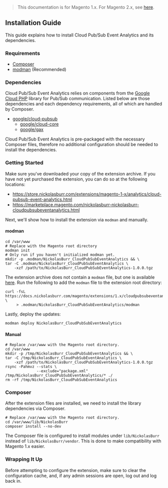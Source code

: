 <blockquote class="important">This documentation is for Magento 1.x. For Magento 2.x, see <a href="https://docs.nickolasburr.com/magento/extensions/2.x/cloudpubsubeventanalytics/latest/">here</a>.</blockquote>

## Installation Guide

This guide explains how to install Cloud Pub/Sub Event Analytics and its dependencies.

### Requirements

+ [Composer](https://getcomposer.org)
+ [modman](https://github.com/colinmollenhour/modman) (Recommended)

### Dependencies

Cloud Pub/Sub Event Analytics relies on components from the [Google Cloud PHP](https://googlecloudplatform.github.io/google-cloud-php) library for Pub/Sub communication.
Listed below are those dependencies and each dependency requirements, all of which are handled by Composer.

+ [google/cloud-pubsub](https://packagist.org/packages/google/cloud-pubsub)
    - [google/cloud-core](https://packagist.org/packages/google/cloud-core)
    - [google/gax](https://packagist.org/packages/google/gax)

Cloud Pub/Sub Event Analytics is pre-packaged with the necessary Composer files, therefore no additional configuration should be needed to install the dependencies.

### Getting Started

Make sure you've downloaded your copy of the extension archive. If you have not yet purchased the extension, you can do so at the following locations:

+ <a href="https://store.nickolasburr.com/extensions/magento-1-x/analytics/cloud-pubsub-event-analytics.html" target="_blank">https://store.nickolasburr.com/extensions/magento-1-x/analytics/cloud-pubsub-event-analytics.html</a>
+ <a href="https://marketplace.magento.com/nickolasburr-nickolasburr-cloudpubsubeventanalytics.html" target="_blank">https://marketplace.magento.com/nickolasburr-nickolasburr-cloudpubsubeventanalytics.html</a>

Next, we'll show how to install the extension via `modman` and manually.

#### modman

```
cd /var/www                                                           # Replace with the Magento root directory
modman init                                                           # Only run if you haven't initialized modman yet.
mkdir -p .modman/NickolasBurr_CloudPubSubEventAnalytics && \
tar -C .modman/NickolasBurr_CloudPubSubEventAnalytics \
    -xzf /path/to/NickolasBurr_CloudPubSubEventAnalytics-1.0.0.tgz
```

The extension archive does not contain a `modman` file, but one is available [here](https://docs.nickolasburr.com/magento/extensions/1.x/cloudpubsubeventanalytics/latest/examples/modman).
Run the following to add the `modman` file to the extension root directory:

```
curl -fsL https://docs.nickolasburr.com/magento/extensions/1.x/cloudpubsubeventanalytics/latest/examples/modman \
     > .modman/NickolasBurr_CloudPubSubEventAnalytics/modman
```

Lastly, deploy the updates:

```
modman deploy NickolasBurr_CloudPubSubEventAnalytics
```

#### Manual

```
# Replace /var/www with the Magento root directory.
cd /var/www
mkdir -p /tmp/NickolasBurr_CloudPubSubEventAnalytics && \
tar -C /tmp/NickolasBurr_CloudPubSubEventAnalytics \
    -xzf /path/to/NickolasBurr_CloudPubSubEventAnalytics-1.0.0.tgz
rsync -Pahmvz --stats \
              --exclude="package.xml" /tmp/NickolasBurr_CloudPubSubEventAnalytics/* ./
rm -rf /tmp/NickolasBurr_CloudPubSubEventAnalytics
```

### Composer

After the extension files are installed, we need to install the library dependencies via Composer.

```
# Replace /var/www with the Magento root directory.
cd /var/www/lib/NickolasBurr
composer install --no-dev
```

The Composer file is configured to install modules under `lib/NickolasBurr` instead of `lib/NickolasBurr/vendor`. This is done to make compatibility with Magento 1.x easier.

### Wrapping It Up

Before attempting to configure the extension, make sure to clear the configuration cache, and, if any admin sessions are open, log out and log back in.
